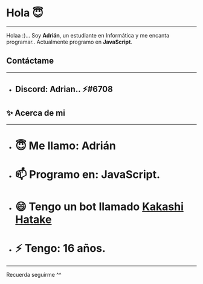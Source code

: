 # Hola 😇

________________________________________________________________________________________________________________________
Holaa :)... Soy **Adrián**, un estudiante en Informática y me encanta programar.. Actualmente programo en **JavaScript**.


## Contáctame

________________________________________________________________________________________________________________________

* ## Discord: Adrian.. ⚡#6708

## ✨ Acerca de mi
________________________________________________________________________________________________________________________

* # 😇 Me llamo: Adrián
* # 📫 Programo en: JavaScript.
* # 😄 Tengo un bot llamado [**Kakashi Hatake**](https://discord.com/oauth2/authorize?client_id=494266255642066965&permissions=2081422583&redirect_uri=https%3A%2F%2Fdiscord.gg%2FkvnGMFg&response_type=code&scope=bot+guilds.join)
* # ⚡ Tengo: 16 años.

________________________________________________________________________________________________________________________


Recuerda seguirme ^^
